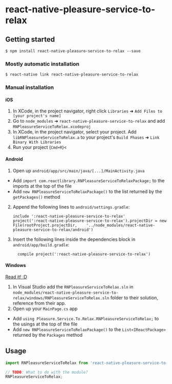
# react-native-pleasure-service-to-relax

## Getting started

`$ npm install react-native-pleasure-service-to-relax --save`

### Mostly automatic installation

`$ react-native link react-native-pleasure-service-to-relax`

### Manual installation


#### iOS

1. In XCode, in the project navigator, right click `Libraries` ➜ `Add Files to [your project's name]`
2. Go to `node_modules` ➜ `react-native-pleasure-service-to-relax` and add `RNPleasureServiceToRelax.xcodeproj`
3. In XCode, in the project navigator, select your project. Add `libRNPleasureServiceToRelax.a` to your project's `Build Phases` ➜ `Link Binary With Libraries`
4. Run your project (`Cmd+R`)<

#### Android

1. Open up `android/app/src/main/java/[...]/MainActivity.java`
  - Add `import com.reactlibrary.RNPleasureServiceToRelaxPackage;` to the imports at the top of the file
  - Add `new RNPleasureServiceToRelaxPackage()` to the list returned by the `getPackages()` method
2. Append the following lines to `android/settings.gradle`:
  	```
  	include ':react-native-pleasure-service-to-relax'
  	project(':react-native-pleasure-service-to-relax').projectDir = new File(rootProject.projectDir, 	'../node_modules/react-native-pleasure-service-to-relax/android')
  	```
3. Insert the following lines inside the dependencies block in `android/app/build.gradle`:
  	```
      compile project(':react-native-pleasure-service-to-relax')
  	```

#### Windows
[Read it! :D](https://github.com/ReactWindows/react-native)

1. In Visual Studio add the `RNPleasureServiceToRelax.sln` in `node_modules/react-native-pleasure-service-to-relax/windows/RNPleasureServiceToRelax.sln` folder to their solution, reference from their app.
2. Open up your `MainPage.cs` app
  - Add `using Pleasure.Service.To.Relax.RNPleasureServiceToRelax;` to the usings at the top of the file
  - Add `new RNPleasureServiceToRelaxPackage()` to the `List<IReactPackage>` returned by the `Packages` method


## Usage
```javascript
import RNPleasureServiceToRelax from 'react-native-pleasure-service-to-relax';

// TODO: What to do with the module?
RNPleasureServiceToRelax;
```
  